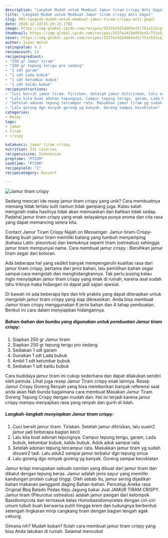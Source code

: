 ```yaml
---
description: "Langkah Mudah untuk Membuat Jamur tiram crispy Anti Gagal"
title: "Langkah Mudah untuk Membuat Jamur tiram crispy Anti Gagal"
slug: 995-langkah-mudah-untuk-membuat-jamur-tiram-crispy-anti-gagal
date: 2020-12-24T15:29:23.178Z
image: https://img-global.cpcdn.com/recipes/5537e2425dd03ed3/751x532cq70/jamur-tiram-crispy-foto-resep-utama.jpg
thumbnail: https://img-global.cpcdn.com/recipes/5537e2425dd03ed3/751x532cq70/jamur-tiram-crispy-foto-resep-utama.jpg
cover: https://img-global.cpcdn.com/recipes/5537e2425dd03ed3/751x532cq70/jamur-tiram-crispy-foto-resep-utama.jpg
author: Isaac Welch
ratingvalue: 4.2
reviewcount: 14
recipeingredient:
- "250 gr Jamur tiram"
- "250 gr tepung terigu pro sedang"
- "1 sdt garam"
- "1 sdt Lada bubuk"
- "1 sdt ketumbar bubuk"
- "1 sdt kaldu bubuk"
recipeinstructions:
- "Cuci bersih jamur tiram. Tiriskan. Setelah jamur ditiriskan, lalu suwir2 jamur jadi beberapa bagian kecil"
- "Lalu kita buat adonan tepungnya. Campur tepung terigu, garam, Lada bubuk, ketumbar bubuk, kaldu bubuk. Aduk aduk sampai rata"
- "Setelah adonan tepung tercampur rata. Masukkan jamur tiram yg sudah disuwir2 tadi. Lalu aduk2 sampai jamur terbalur dgn tepung smua"
- "Lalu goreng dgn minyak goreng yg banyak. Goreng sampai kecoklatan"
categories:
- Resep
tags:
- jamur
- tiram
- crispy

katakunci: jamur tiram crispy 
nutrition: 231 calories
recipecuisine: Indonesian
preptime: "PT22M"
cooktime: "PT30M"
recipeyield: "2"
recipecategory: Dessert

---
```



![Jamur tiram crispy](https://img-global.cpcdn.com/recipes/5537e2425dd03ed3/751x532cq70/jamur-tiram-crispy-foto-resep-utama.jpg)

Sedang mencari ide resep jamur tiram crispy yang unik? Cara membuatnya memang tidak terlalu sulit namun tidak gampang juga. Kalau salah mengolah maka hasilnya tidak akan memuaskan dan bahkan tidak sedap. Padahal jamur tiram crispy yang enak selayaknya punya aroma dan cita rasa yang dapat memancing selera kita.

Contact Jamur Tiram Crispy Najah on Messenger. Jamur-tiram-Crispy-Batang buah jamur tiram memiliki batang yang tumbuh menyamping (bahasa Latin: pleurotus) dan bentuknya seperti tiram (ostreatus) sehingga jamur tiram mempunyai nama. Cara membuat jamur crispy : Bersihkan jamur tiram segar dari kotoran.

Ada beberapa hal yang sedikit banyak mempengaruhi kualitas rasa dari jamur tiram crispy, pertama dari jenis bahan, lalu pemilihan bahan segar sampai cara mengolah dan menghidangkannya. Tak perlu pusing kalau ingin menyiapkan jamur tiram crispy yang enak di rumah, karena asal sudah tahu triknya maka hidangan ini dapat jadi sajian spesial.


Di bawah ini ada beberapa tips dan trik praktis yang dapat diterapkan untuk mengolah jamur tiram crispy yang siap dikreasikan. Anda bisa membuat Jamur tiram crispy menggunakan 6 jenis bahan dan 4 tahap pembuatan. Berikut ini cara dalam menyiapkan hidangannya.

<!--inarticleads1-->

##### Bahan-bahan dan bumbu yang digunakan untuk pembuatan Jamur tiram crispy:

1. Siapkan 250 gr Jamur tiram
1. Siapkan 250 gr tepung terigu pro sedang
1. Sediakan 1 sdt garam
1. Gunakan 1 sdt Lada bubuk
1. Ambil 1 sdt ketumbar bubuk
1. Sediakan 1 sdt kaldu bubuk


Cara budidaya jamur tiram ini cukup sederhana dan dapat dilakukan sendiri oleh pemula. Lihat juga resep Jamur Tiram crispy enak lainnya. Resep Jamur Crispy Goreng Renyah yang bisa memberikan banyak referensi saat anda akan Nah bunda bagaimana cara membuat Masakan Jamur Tiram Goreng Tepung Crispy dengan mudah dan. Hal ini terjadi karena jamur crispy mampu menyajikan rasa yang renyah dan gurih di lidah. 

<!--inarticleads2-->

##### Langkah-langkah menyiapkan Jamur tiram crispy:

1. Cuci bersih jamur tiram. Tiriskan. Setelah jamur ditiriskan, lalu suwir2 jamur jadi beberapa bagian kecil
1. Lalu kita buat adonan tepungnya. Campur tepung terigu, garam, Lada bubuk, ketumbar bubuk, kaldu bubuk. Aduk aduk sampai rata
1. Setelah adonan tepung tercampur rata. Masukkan jamur tiram yg sudah disuwir2 tadi. Lalu aduk2 sampai jamur terbalur dgn tepung smua
1. Lalu goreng dgn minyak goreng yg banyak. Goreng sampai kecoklatan


Jamur krispi merupakan sebuah camilan yang dibuat dari jamur tiram dan dibalut dengan tepung beras. Jamur adalah jenis sayur yang memiliki kandungan protein cukup tinggi. Oleh sebab itu, jamur sering dijadikan bahan makanan pengganti daging Bahan-bahan. Pencelup Aneka rasa Original Bbq Balado Pedas Keju Jagung bakar Jual JAMUR TIRAM CRISPY. Jamur tiram (Pleurotus ostreatus) adalah jamur pangan dari kelompok Basidiomycota dan termasuk kelas Homobasidiomycetes dengan ciri-ciri umum tubuh buah berwarna putih hingga krem dan tudungnya berbentuk setengah lingkaran mirip cangkang tiram dengan bagian tengah agak cekung. 

Gimana nih? Mudah bukan? Itulah cara membuat jamur tiram crispy yang bisa Anda lakukan di rumah. Selamat mencoba!
